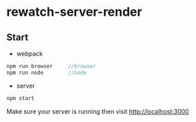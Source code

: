 # rewatch-server-render

## Start

- webpack

```javascript
npm run browser     //browser
npm run node        //node
```

- server

```javascript
npm start
```

Make sure your server is running then visit [http://localhost:3000](http://localhost:3000)

